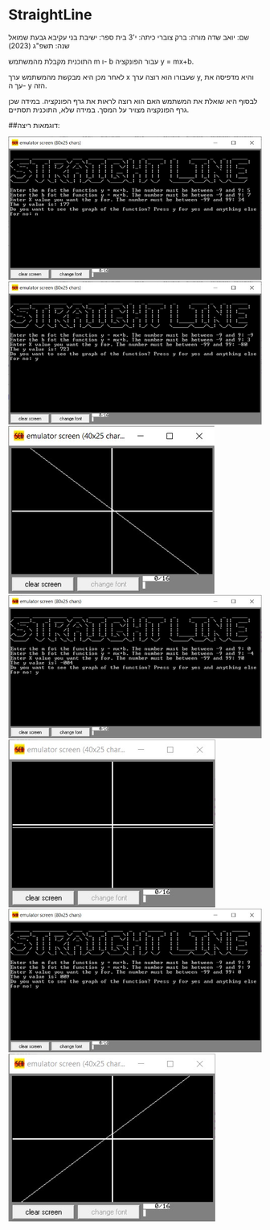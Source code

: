 # StraightLine
שם: יואב שדה
מורה: ברק צוברי
כיתה: י'3
בית ספר: ישיבת בני עקיבא גבעת שמואל
שנה: תשפ"ג (2023)

התוכנית מקבלת מהמשתמש m ו- b עבור הפונקציה y = mx+b.

לאחר מכן היא מבקשת מהמשתמש ערך x שעבורו הוא רוצה ערך y, והיא מדפיסה את עך ה- y הזה.

לבסוף היא שואלת את המשתמש האם הוא רוצה לראות את גרף הפונקציה. במידה שכן גרף הפונקציה מצויר על המסך. במידה שלא, התוכנית תסתיים.

##דוגמאות ריצה: 

![secret](https://github.com/baraksu/StraightLine/blob/main/Running%20Examples/Example1.jpg)
![alt text](https://github.com/baraksu/StraightLine/blob/main/Running%20Examples/Example2a.jpg)
![alt text](https://github.com/baraksu/StraightLine/blob/main/Running%20Examples/Example2b.jpg)
![alt text](https://github.com/baraksu/StraightLine/blob/main/Running%20Examples/Example3a.jpg)
![alt text](https://github.com/baraksu/StraightLine/blob/main/Running%20Examples/Example3b.jpg)
![alt text](https://github.com/baraksu/StraightLine/blob/main/Running%20Examples/Example4a.jpg)
![alt text](https://github.com/baraksu/StraightLine/blob/main/Running%20Examples/Example4b.jpg)
